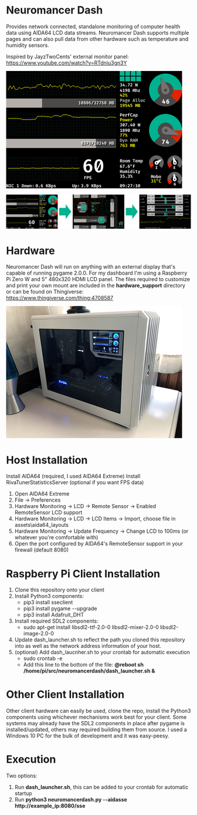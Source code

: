 # Neuromancer Dash

Provides network connected, standalone monitoring of computer health data using AIDA64 LCD data streams. Neuromancer Dash supports multiple pages and can also pull data from other hardware such as temperature and humidity sensors.

Inspired by JayzTwoCents' external monitor panel: https://www.youtube.com/watch?v=RTdniu3gn3Y

![DashSample](assets/samples/systemstats.gif)

![MultiPageSample](assets/samples/multipage.png)

# Hardware
Neuromancer Dash will run on anything with an external display that's capable of running pygame 2.0.0. For my dashboard I'm using a Raspberry Pi Zero W and 5" 480x320 HDMI LCD panel. The files required to customize and print your own mount are included in the **hardware_support** directory or can be found on Thingiverse: https://www.thingiverse.com/thing:4708587

![InstalledThumbnail](hardware_support/installed_thumb.jpg)

# Host Installation
Install AIDA64 (required, I used AIDA64 Extreme)
Install RivaTunerStatisticsServer (optional if you want FPS data)

1. Open AIDA64 Extreme
2. File -> Preferences
3. Hardware Monitoring -> LCD -> Remote Sensor -> Enabled RemoteSensor LCD support
4. Hardware Monitoring -> LCD -> LCD Items -> Import, choose file in assets\aida64_layouts
5. Hardware Monitoring -> Update Frequency -> Change LCD to 100ms (or whatever you're comfortable with)
6. Open the port configured by AIDA64's RemoteSensor support in your firewall (default 8080)

# Raspberry Pi Client Installation
1. Clone this repository onto your client
2. Install Python3 components:
    * pip3 install sseclient
    * pip3 install pygame --upgrade
    * pip3 install Adafruit_DHT
3. Install required SDL2 components:
    * sudo apt-get install libsdl2-ttf-2.0-0 libsdl2-mixer-2.0-0 libsdl2-image-2.0-0
4. Update dash_launcher.sh to reflect the path you cloned this repository into as well as the network address information of your host.
5. (optional) Add dash_laucnher.sh to your crontab for automatic execution
    * sudo crontab -e
    * Add this line to the bottom of the file: **@reboot sh /home/pi/src/neuromancerdash/dash_launcher.sh &**

# Other Client Installation
Other client hardware can easily be used, clone the repo, install the Python3 components using whichever mechanisms work best for your client. Some systems may already have the SDL2 components in place after pygame is installed/updated, others may required building them from source. I used a Windows 10 PC for the bulk of development and it was easy-peesy.

# Execution
Two options:
1. Run **dash_launcher.sh**, this can be added to your crontab for automatic startup
2. Run **python3 neuromancerdash.py --aidasse http://example_ip:8080/sse**
